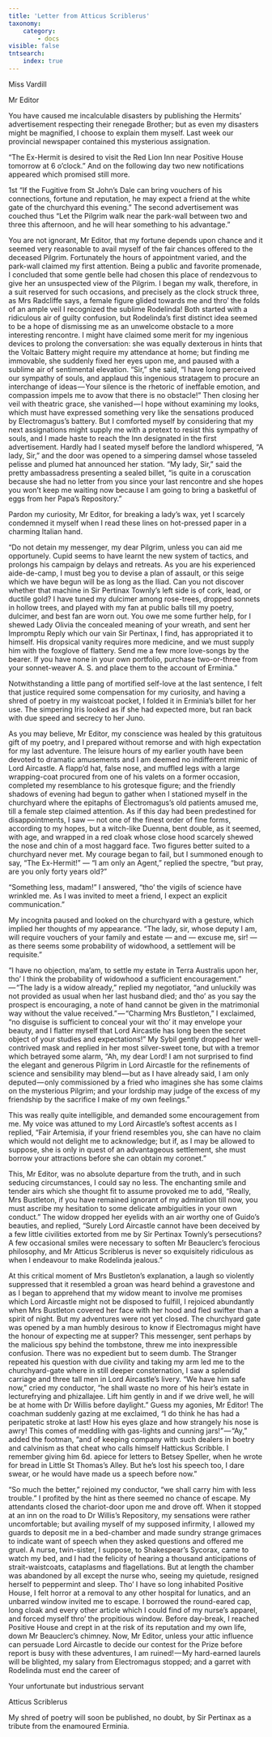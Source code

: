 ```yaml
---
title: 'Letter from Atticus Scriblerus'
taxonomy:
    category:
        - docs
visible: false
tntsearch:
    index: true
---
```


<div class="author">Miss Vardill</div>

Mr Editor

You have caused me incalculable disasters by publishing the Hermits’ advertisement respecting their renegade Brother; but as even my disasters might be magnified, I choose to explain them myself. Last week our provincial newspaper contained this mysterious assignation.

“The Ex-Hermit is desired to visit the Red Lion Inn near Positive House tomorrow at 6 o’clock.” And on the following day two new notifications appeared which promised still more.

1st “If the Fugitive from St John’s Dale can bring vouchers of his connections, fortune and reputation, he may expect a friend at the white gate of the churchyard this evening.” The second advertisement was couched thus “Let the Pilgrim walk near the park-wall between two and three this afternoon, and he will hear something to his advantage.”

You are not ignorant, Mr Editor, that my fortune depends upon chance and it seemed very reasonable to avail myself of the fair chances offered to the deceased Pilgrim. Fortunately the hours of appointment varied, and the park-wall claimed my first attention. Being a public and favorite promenade, I concluded that some gentle belle had chosen this place of rendezvous to give her an unsuspected view of the Pilgrim. I began my walk, therefore, in a suit reserved for such occasions, and precisely as the clock struck three, as Mrs Radcliffe says, a female figure glided towards me and thro’ the folds of an ample veil I recognized the sublime Rodelinda! Both started with a ridiculous air of guilty confusion, but Rodelinda’s first distinct idea seemed to be a hope of dismissing me as an unwelcome obstacle to a more interesting rencontre. I might have claimed some merit for my ingenious devices to prolong the conversation: she was equally dexterous in hints that the Voltaic Battery might require my attendance at home; but finding me immovable, she suddenly fixed her eyes upon me, and paused with a sublime air of sentimental elevation. “Sir,” she said, “I have long perceived our sympathy of souls, and applaud this ingenious stratagem to procure an interchange of ideas — Your silence is the rhetoric of ineffable emotion, and compassion impels me to avow that there is no obstacle!” Then closing her veil with theatric grace, she vanished — I hope without examining my looks, which must have expressed something very like the sensations produced by Electromagus’s battery. But I comforted myself by considering that my next assignations might supply me with a pretext to resist this sympathy of souls, and I made haste to reach the Inn designated in the first advertisement. Hardly had I seated myself before the landlord whispered, “A lady, Sir,” and the door was opened to a simpering damsel whose tasseled pelisse and plumed hat announced her station. “My lady, Sir,” said the pretty ambassadress presenting a sealed billet, “is quite in a coruscation because she had no letter from you since your last rencontre and she hopes you won’t keep me waiting now because I am going to bring a basketful of eggs from her Papa’s Repository.”

Pardon my curiosity, Mr Editor, for breaking a lady’s wax, yet I scarcely condemned it myself when I read these lines on hot-pressed paper in a charming Italian hand.

“Do not detain my messenger, my dear Pilgrim, unless you can aid me opportunely. Cupid seems to have learnt the new system of tactics, and prolongs his campaign by delays and retreats. As you are his experienced aide-de-camp, I must beg you to devise a plan of assault, or this seige which we have begun will be as long as the Iliad. Can you not discover whether that machine in Sir Pertinax Townly’s left side is of cork, lead, or ductile gold? I have tuned my dulcimer among rose-trees, dropped sonnets in hollow trees, and played with my fan at public balls till my poetry, dulcimer, and best fan are worn out. You owe me some further help, for I shewed Lady Olivia the concealed meaning of your wreath, and sent her Impromptu Reply which our vain Sir Pertinax, I find, has appropriated it to himself. His dropsical vanity requires more medicine, and we must supply him with the foxglove of flattery. Send me a few more love-songs by the bearer. If you have none in your own portfolio, purchase two-or-three from your sonnet-weaver A. S. and place them to the account of Erminia.”

Notwithstanding a little pang of mortified self-love at the last sentence, I felt that justice required some compensation for my curiosity, and having a shred of poetry in my waistcoat pocket, I folded it in Erminia’s billet for her use. The simpering Iris looked as if she had expected more, but ran back with due speed and secrecy to her Juno.

As you may believe, Mr Editor, my conscience was healed by this gratuitous gift of my poetry, and I prepared without remorse and with high expectation for my last adventure. The leisure hours of my earlier youth have been devoted to dramatic amusements and I am deemed no indifferent mimic of Lord Aircastle. A flapp’d hat, false nose, and muffled legs with a large wrapping-coat procured from one of his valets on a former occasion, completed my resemblance to his grotesque figure; and the friendly shadows of evening had begun to gather when I stationed myself in the churchyard where the epitaphs of Electromagus’s old patients amused me, till a female step claimed attention. As if this day had been predestined for disappointments, I saw — not one of the finest order of fine forms, according to my hopes, but a witch-like Duenna, bent double, as it seemed, with age, and wrapped in a red cloak whose close hood scarcely shewed the nose and chin of a most haggard face. Two figures better suited to a churchyard never met. My courage began to fail, but I summoned enough to say, “The Ex-Hermit!” — “I am only an Agent,” replied the spectre, “but pray, are you only forty years old?”  

“Something less, madam!” I answered, “tho’ the vigils of science have wrinkled me. As I was invited to meet a friend, I expect an explicit communication.”

My incognita paused and looked on the churchyard with a gesture, which implied her thoughts of my appearance. “The lady, sir, whose deputy I am, will require vouchers of your family and estate — and — excuse me, sir! — as there seems some probability of widowhood, a settlement will be requisite.”

“I have no objection, ma’am, to settle my estate in Terra Australis upon her, tho’ I think the probability of widowhood a sufficient encouragement.” — “The lady is a widow already,” replied my negotiator, “and unluckily was not provided as usual when her last husband died; and tho’ as you say the prospect is encouraging, a note of hand cannot be given in the matrimonial way without the value received.” — “Charming Mrs Bustleton,” I exclaimed, “no disguise is sufficient to conceal your wit tho’ it may envelope your beauty, and I flatter myself that Lord Aircastle has long been the secret object of your studies and expectations!” My Sybil gently dropped her well-contrived mask and replied in her most silver-sweet tone, but with a tremor which betrayed some alarm, “Ah, my dear Lord! I am not surprised to find the elegant and generous Pilgrim in Lord Aircastle for the refinements of science and sensibility may blend — but as I have already said, I am only deputed — only commissioned by a fried who imagines she has some claims on the mysterious Pilgrim; and your lordship may judge of the excess of my friendship by the sacrifice I make of my own feelings.”

This was really quite intelligible, and demanded some encouragement from me. My voice was attuned to my Lord Aircastle’s softest accents as I replied, “Fair Artemisia, if your friend resembles you, she can have no claim which would not delight me to acknowledge; but if, as I may be allowed to suppose, she is only in quest of an advantageous settlement, she must borrow your attractions before she can obtain my coronet.”

This, Mr Editor, was no absolute departure from the truth, and in such seducing circumstances, I could say no less. The enchanting smile and tender airs which she thought fit to assume provoked me to add, “Really, Mrs Bustleton, if you have remained ignorant of my admiration till now, you must ascribe my hesitation to some delicate ambiguities in your own conduct.” The widow dropped her eyelids with an air worthy one of Guido’s beauties, and replied, “Surely Lord Aircastle cannot have been deceived by a few little civilities extorted from me by Sir Pertinax Townly’s persecutions? A few occasional smiles were necessary to soften Mr Beauclerc’s ferocious philosophy, and Mr Atticus Scriblerus is never so exquisitely ridiculous as when I endeavour to make Rodelinda jealous.”

At this critical moment of Mrs Bustleton’s explanation, a laugh so violently suppressed that it resembled a groan was heard behind a gravestone and as I began to apprehend that my widow meant to involve me promises which Lord Aircastle might not be disposed to fulfill, I rejoiced abundantly when Mrs Bustleton covered her face with her hood and fled swifter than a spirit of night. But my adventures were not yet closed. The churchyard gate was opened by a man humbly desirous to know if Electromagus might have the honour of expecting me at supper? This messenger, sent perhaps by the malicious spy behind the tombstone, threw me into inexpressible confusion. There was no expedient but to seem dumb. The Stranger repeated his question with due civility and taking my arm led me to the churchyard-gate where in still deeper consternation, I saw a splendid carriage and three tall men in Lord Aircastle’s livery. “We have him safe now,” cried my conductor, “he shall waste no more of his heir’s estate in lecturefrying and phizallajee. Lift him gently in and if we drive well, he will be at home with Dr Willis before daylight.” Guess my agonies, Mr Editor! The coachman suddenly gazing at me exclaimed, “I do think he has had a peripatetic stroke at last! How his eyes glaze and how strangely his nose is awry! This comes of meddling with gas-lights and cunning jars!” — “Ay,” added the footman, “and of keeping company with such dealers in boetry and calvinism as that cheat who calls himself Hattickus Scribble. I remember giving him 6d. apiece for letters to Betsey Speller, when he wrote for bread in Little St Thomas’s Alley. But he’s lost his speech too, I dare swear, or he would have made us a speech before now.”

“So much the better,” rejoined my conductor, “we shall carry him with less trouble.” I profited by the hint as there seemed no chance of escape. My attendants closed the chariot-door upon me and drove off. When it stopped at an inn on the road to Dr Willis’s Repository, my sensations were rather uncomfortable; but availing myself of my supposed infirmity, I allowed my guards to deposit me in a bed-chamber and made sundry strange grimaces to indicate want of speech when they asked questions and offered me gruel. A nurse, twin-sister, I suppose, to Shakespear’s Sycorax, came to watch my bed, and I had the felicity of hearing a thousand anticipations of strait-waistcoats, cataplasms and flagellations. But at length the chamber was abandoned by all except the nurse who, seeing my quietude, resigned herself to peppermint and sleep. Tho’ I have so long inhabited Positive House, I felt horror at a removal to any other hospital for lunatics, and an unbarred window invited me to escape. I borrowed the round-eared cap, long cloak and every other article which I could find of my nurse’s apparel, and forced myself thro’ the propitious window. Before day-break, I reached Positive House and crept in at the risk of its reputation and my own life, down Mr Beauclerc’s chimney. Now, Mr Editor, unless your attic influence can persuade Lord Aircastle to decide our contest for the Prize before report is busy with these adventures, I am ruined! — My hard-earned laurels will be blighted, my salary from Electromagus stopped; and a garret with Rodelinda must end the career of 

Your unfortunate but industrious servant

Atticus Scriblerus

My shred of poetry will soon be published, no doubt, by Sir Pertinax as a tribute from the enamoured Erminia.